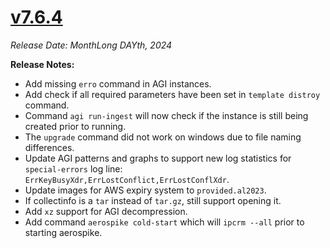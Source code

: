 # [v7.6.4](https://github.com/aerospike/aerolab/releases/tag/7.6.4)

_Release Date: MonthLong DAYth, 2024_

**Release Notes:**
* Add missing `erro` command in AGI instances.
* Add check if all required parameters have been set in `template distroy` command.
* Command `agi run-ingest` will now check if the instance is still being created prior to running.
* The `upgrade` command did not work on windows due to file naming differences.
* Update AGI patterns and graphs to support new log statistics for `special-errors` log line: `ErrKeyBusyXdr,ErrLostConflict,ErrLostConflXdr`.
* Update images for AWS expiry system to `provided.al2023`.
* If collectinfo is a `tar` instead of `tar.gz`, still support opening it.
* Add `xz` support for AGI decompression.
* Add command `aerospike cold-start` which will `ipcrm --all` prior to starting aerospike.
